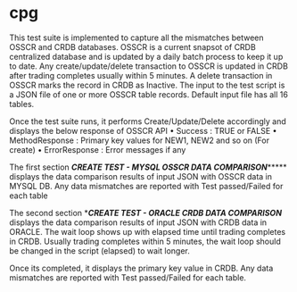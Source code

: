 # cpg

This test suite is implemented to capture all the mismatches between  OSSCR and CRDB databases. OSSCR is a current snapsot of CRDB  centralized database and is updated by a daily batch process to keep it up to date. Any create/update/delete transaction to OSSCR is updated in CRDB after trading completes usually within 5 minutes. A delete transaction in OSSCR marks the record in CRDB as Inactive. The input to the test script is a JSON file of one or more OSSCR table records. Default input file has all 16 tables. 

Once the test suite runs, it performs Create/Update/Delete accordingly and displays the below response of OSSCR API
•	Success : TRUE or FALSE
•	MethodResponse : Primary key values for NEW1, NEW2 and so on (For create)
•	ErrorResponse :  Error messages if any

The first section *****CREATE TEST - MYSQL OSSCR DATA COMPARISON********** displays the data comparison results of input JSON with OSSCR data in MYSQL DB.
Any data mismatches are reported with Test passed/Failed for each table

The second section ********CREATE TEST - ORACLE CRDB DATA COMPARISON******* displays the data comparison results of input JSON with CRDB data in ORACLE.
The wait loop shows up with elapsed time until trading completes in CRDB. Usually trading completes within 5 minutes, the wait loop should be changed in the script (elapsed) to wait longer.

Once its completed, it displays the primary key value in CRDB. 
Any data mismatches are reported with Test passed/Failed for each table.

